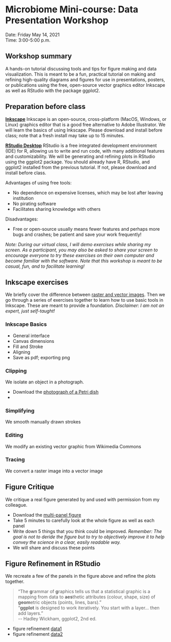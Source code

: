 # Microbiome Mini-course: Data Presentation Workshop

Date: Friday May 14, 2021 <br>
Time:  3:00-5:00 p.m. <br>


## Workshop summary

A hands-on tutorial discussing tools and tips for figure making and data visualization. This is meant to be a fun, practical tutorial on making and refining high-quality diagrams and figures for use in presentations, posters, or publications using the free, open-source vector graphics editor Inkscape as well as RStudio with the package ggplot2.


## Preparation before class

[**Inkscape**](https://inkscape.org)
Inkscape is an open-source, cross-platform (MacOS, Windows, or Linux) graphics editor that is a good free alternative to Adobe Illustrator. We will learn the basics of using Inkscape. Please download and install before class; note that a fresh install may take up to 15 minutes. 

[**RStudio Desktop**](https://www.rstudio.com)
RStudio is a free integrated development environment (IDE) for R, allowing us to write and run code, with many additional features and customizability. We will be generating and refining plots in RStudio using the ggplot2 package. You should already have R, RStudio, and ggplot2 installed from the previous tutorial. If not, please download and install before class. 

Advantages of using free tools:
- No dependence on expensive licenses, which may be lost after leaving institution
- No pirating software
- Facilitates sharing knowledge with others 

Disadvantages:
- Free or open-source usually means fewer features and perhaps more bugs and crashes; be patient and save your work frequently!

*Note: During our virtual class, I will demo exercises while sharing my screen. As a participant, you may also be asked to share your screen to encourage everyone to try these exercises on their own computer and become familiar with the software. Note that this workshop is meant to be casual, fun, and to facilitate learning!*

## Inkscape exercises

We briefly cover the difference between [raster and vector images](). Then we go through a series of exercises together to learn how to use basic tools in Inkscape. These are meant to provide a foundation. *Disclaimer: I am not an expert, just self-taught!*

### Inkscape Basics
  - General interface
  - Canvas dimensions
  - Fill and Stroke
  - Aligning
  - Save as pdf; exporting png
  
### Clipping
We isolate an object in a photograph.
- Download the [photograph of a Petri dish]()
- 

### Simplifying
We smooth manually drawn strokes 

### Editing
We modify an existing vector graphic from Wikimedia Commons

### Tracing
We convert a raster image into a vector image


## Figure Critique 

We critique a real figure generated by and used with permission from my colleague. 
- Download the [multi-panel figure]()
- Take 5 minutes to carefully look at the whole figure as well as each panel
- Write down 5 things that you think could be improved. *Remember: The goal is not to deride the figure but to try to objectively improve it to help convey the science in a clear, easily readable way.*
- We will share and discuss these points

## Figure Refinement in RStudio

We recreate a few of the panels in the figure above and refine the plots together.

>“The **g**rammar of **g**raphics tells us that a statistical graphic is a mapping from data to **aes**thetic attributes (colour, shape, size) of **geom**etric objects (points, lines, bars).” \
>“**ggplot** is designed to work iteratively. You start with a layer… then add layers.” \
-- Hadley Wickham, ggplot2, 2nd ed. 


- figure refinement [data1]() 
- figure refinement [data2]()
